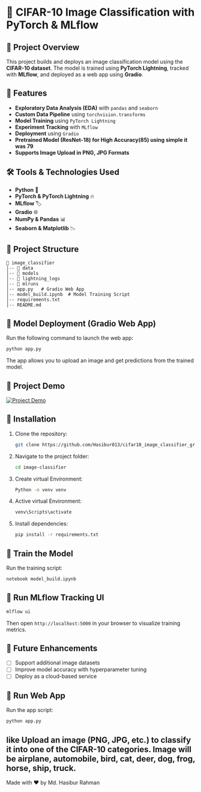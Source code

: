 # 🎯 CIFAR-10 Image Classification with PyTorch & MLflow

## 📌 Project Overview
This project builds and deploys an image classification model using the **CIFAR-10 dataset**. The model is trained using **PyTorch Lightning**, tracked with **MLflow**, and deployed as a web app using **Gradio**.

## 🚀 Features
- **Exploratory Data Analysis (EDA)** with `pandas` and `seaborn`
- **Custom Data Pipeline** using `torchvision.transforms`
- **Model Training** using `PyTorch Lightning`
- **Experiment Tracking** with `MLflow`
- **Deployment** using `Gradio`
- **Pretrained Model (ResNet-18) for High Accuracy(85) using simple it was 79**
- **Supports Image Upload in PNG, JPG Formats**

## 🛠️ Tools & Technologies Used
- **Python** 🐍
- **PyTorch & PyTorch Lightning** 🔥
- **MLflow** 🏷️
- **Gradio** 🌐
- **NumPy & Pandas** 📊
- **Seaborn & Matplotlib** 📉

## 📂 Project Structure
```
📁 image_classifier
│-- 📂 data
│-- 📂 models
│-- 📂 lightning_logs
│-- 📂 mlruns
│-- app.py   # Gradio Web App
│-- model_build.ipynb  # Model Training Script
│-- requirements.txt
│-- README.md
```

## 📸 Model Deployment (Gradio Web App)
Run the following command to launch the web app:
```bash
python app.py
```
The app allows you to upload an image and get predictions from the trained model.

## 🎥 Project Demo
[![Project Demo](https://img.youtube.com/vi/afcKd1glXXg/0.jpg)](https://youtu.be/afcKd1glXXg?si=yhQ0b6ASNy26TZAW)

## 🔧 Installation
1. Clone the repository:
   ```bash
   git clone https://github.com/Hasibur013/cifar10_image_classifier_gradio.git
   ```
2. Navigate to the project folder:
   ```bash
   cd image-classifier
   ```
3. Create virtual Environment:
   ```bash
   Python -m venv venv
   ```
4. Active virtual Environment:
   ```bash
   venv\Scripts\activate
   ```
3. Install dependencies:
   ```bash
   pip install -r requirements.txt
   ```

## 🚀 Train the Model
Run the training script:
```bash
notebook model_build.ipynb
```

## 📌 Run MLflow Tracking UI
```bash
mlflow ui
```
Then open `http://localhost:5000` in your browser to visualize training metrics.

## 🌟 Future Enhancements
- [ ] Support additional image datasets
- [ ] Improve model accuracy with hyperparameter tuning
- [ ] Deploy as a cloud-based service

## 🚀 Run Web App
Run the app script:
```bash
python app.py
```
like Upload an image (PNG, JPG, etc.) to classify it into one of the CIFAR-10 categories. Image will be airplane, automobile, bird, cat, deer, dog, frog, horse, ship, truck.
---
Made with ❤️ by Md. Hasibur Rahman

